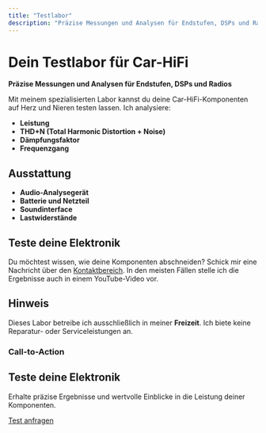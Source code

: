 ```yaml
---
title: "Testlabor"
description: "Präzise Messungen und Analysen für Endstufen, DSPs und Radios"
---
```


# Dein Testlabor für Car-HiFi

**Präzise Messungen und Analysen für Endstufen, DSPs und Radios**

Mit meinem spezialisierten Labor kannst du deine Car-HiFi-Komponenten auf Herz und Nieren testen lassen. Ich analysiere:
- **Leistung**
- **THD+N (Total Harmonic Distortion + Noise)**
- **Dämpfungsfaktor**
- **Frequenzgang**

## Ausstattung
- **Audio-Analysegerät**
- **Batterie und Netzteil**
- **Soundinterface**
- **Lastwiderstände**

## Teste deine Elektronik
Du möchtest wissen, wie deine Komponenten abschneiden? Schick mir eine Nachricht über den [Kontaktbereich](/kontakt). In den meisten Fällen stelle ich die Ergebnisse auch in einem YouTube-Video vor.

## Hinweis
Dieses Labor betreibe ich ausschließlich in meiner **Freizeit**. Ich biete keine Reparatur- oder Serviceleistungen an.

### Call-to-Action
<section class="cta">
  <h2>Teste deine Elektronik</h2>
  <p>Erhalte präzise Ergebnisse und wertvolle Einblicke in die Leistung deiner Komponenten.</p>
  <a href="/kontakt" class="btn">Test anfragen</a>
</section>